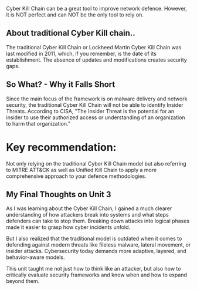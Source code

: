 Cyber Kill Chain can be a great tool to improve network defence. 
However, it is NOT perfect and can NOT be the only tool to rely on. 

## About traditional Cyber Kill chain..
The traditional Cyber Kill Chain or Lockheed Martin Cyber Kill Chain was last modified in 2011, which, if you remember, is the date of its establishment. The absence of updates and modifications creates security gaps. 


## So What? - Why it Falls Short
Since the main focus of the framework is on malware delivery and network security, the traditional Cyber Kill Chain will not be able to identify Insider Threats. According to CISA, "The Insider Threat is the potential for an insider to use their authorized access or understanding of an organization to harm that organization." 


# Key recommendation: 
Not only relying on the traditional Cyber Kill Chain model but also referring to MITRE ATT&CK as well as Unified Kill Chain to apply a more comprehensive approach to your defence methodologies.  


## My Final Thoughts on Unit 3
As I was learning about the Cyber Kill Chain, I gained a much clearer understanding of how attackers break into systems and what steps defenders can take to stop them. Breaking down attacks into logical phases made it easier to grasp how cyber incidents unfold.

But I also realized that the traditional model is outdated when it comes to defending against modern threats like fileless malware, lateral movement, or insider attacks. Cybersecurity today demands more adaptive, layered, and behavior-aware models.

This unit taught me not just how to think like an attacker, but also how to critically evaluate security frameworks and know when and how to expand beyond them.  

 

